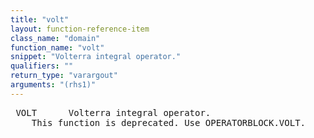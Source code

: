 ```yaml
---
title: "volt"
layout: function-reference-item
class_name: "domain"
function_name: "volt"
snippet: "Volterra integral operator."
qualifiers: ""
return_type: "varargout"
arguments: "(rhs1)"
---
```


<pre class="help-text"> VOLT      Volterra integral operator.
    This function is deprecated. Use OPERATORBLOCK.VOLT.
</pre>